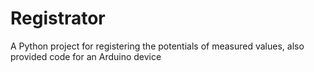 # Registrator
A Python project for registering the potentials of measured values, also provided code for an Arduino device
